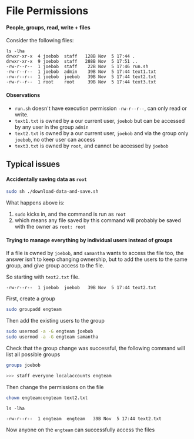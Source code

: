 # File Permissions
#### People, groups, read, write + files

Consider the following files:

```
ls -lha
drwxr-xr-x  4 joebob  staff   128B Nov  5 17:44 .
drwxr-xr-x  9 joebob  staff   288B Nov  5 17:51 ..
-rw-r--r--  1 joebob  staff    22B Nov  5 17:46 run.sh
-rw-r--r--  1 joebob  admin    39B Nov  5 17:44 text1.txt
-rw-r--r--  1 joebob  joebob   39B Nov  5 17:44 text2.txt
-rw-r--r--  1 root    root     39B Nov  5 17:44 text3.txt
```

#### Observations

- `run.sh` doesn't have execution permission `-rw-r--r--`, can only read or write.
- `text1.txt` is owned by a our current user, `joebob` but can be accessed by any user in the group `admin`
- `text2.txt` is owned by a our current user, `joebob` and via the group only `joebob`, no other user can access
- `text3.txt` is owned by `root`, and cannot be accessed by `joebob`


## Typical issues


#### Accidentally saving data as `root`

```sh
sudo sh ./download-data-and-save.sh
```

What happens above is:
1. `sudo` kicks in, and the command is run as `root`
2. which means any file saved by this command will probably be saved with the owner as `root: root`


#### Trying to manage everything by individual users instead of groups

If a file is owned by `joebob`, and `samantha` wants to access the file too, the answer isn't to keep changing ownership, but to add the users to the same group, and give group access to the file.

So starting with `text2.txt` file.

```
-rw-r--r--  1 joebob  joebob   39B Nov  5 17:44 text2.txt
```

First, create a group

```sh
sudo groupadd engteam
```

Then add the existing users to the group

```sh
sudo usermod -a -G engteam joebob
sudo usermod -a -G engteam samantha
```

Check that the group change was successful, the following command will list all possible groups

```sh
groups joebob

>>> staff everyone localaccounts engteam
```

Then change the permissions on the file

```sh
chown engteam:engteam text2.txt
```

```
ls -lha

-rw-r--r--  1 engteam  engteam   39B Nov  5 17:44 text2.txt
```

Now anyone on the `engteam` can successfully access the files